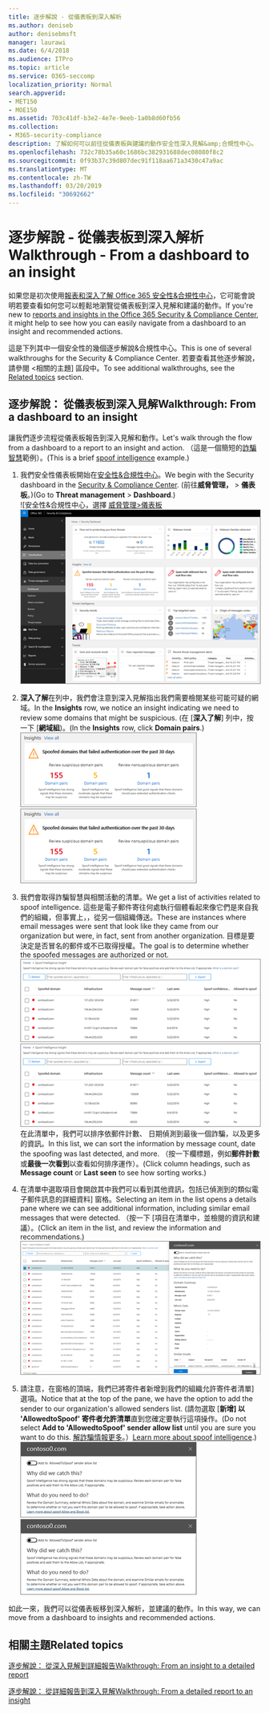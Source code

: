 ```yaml
---
title: 逐步解說 - 從儀表板到深入解析
ms.author: deniseb
author: denisebmsft
manager: laurawi
ms.date: 6/4/2018
ms.audience: ITPro
ms.topic: article
ms.service: O365-seccomp
localization_priority: Normal
search.appverid:
- MET150
- MOE150
ms.assetid: 703c41df-b3e2-4e7e-9eeb-1a0b8d60fb56
ms.collection:
- M365-security-compliance
description: 了解如何可以前往從儀表板與建議的動作安全性深入見解&amp;合規性中心。
ms.openlocfilehash: 732c78b35a60c1686bc382931688dec08080f8c2
ms.sourcegitcommit: 0f93b37c39d807dec91f118aa671a3430c47a9ac
ms.translationtype: MT
ms.contentlocale: zh-TW
ms.lasthandoff: 03/20/2019
ms.locfileid: "30692662"
---
```

# <a name="walkthrough---from-a-dashboard-to-an-insight"></a><span data-ttu-id="0c992-103">逐步解說 - 從儀表板到深入解析</span><span class="sxs-lookup"><span data-stu-id="0c992-103">Walkthrough - From a dashboard to an insight</span></span>

<span data-ttu-id="0c992-104">如果您是初次使用[報表和深入了解 Office 365 安全性&amp;合規性中心](reports-and-insights-in-security-and-compliance.md)，它可能會說明若要查看如何您可以輕鬆地瀏覽從儀表板到深入見解和建議的動作。</span><span class="sxs-lookup"><span data-stu-id="0c992-104">If you're new to [reports and insights in the Office 365 Security &amp; Compliance Center](reports-and-insights-in-security-and-compliance.md), it might help to see how you can easily navigate from a dashboard to an insight and recommended actions.</span></span> 
  
<span data-ttu-id="0c992-105">這是下列其中一個安全性的幾個逐步解說&amp;合規性中心。</span><span class="sxs-lookup"><span data-stu-id="0c992-105">This is one of several walkthroughs for the Security &amp; Compliance Center.</span></span> <span data-ttu-id="0c992-106">若要查看其他逐步解說，請參閱 <<c0>相關的主題] 區段中。</span><span class="sxs-lookup"><span data-stu-id="0c992-106">To see additional walkthroughs, see the [Related topics](#related-topics) section.</span></span> 
  
## <a name="walkthrough-from-a-dashboard-to-an-insight"></a><span data-ttu-id="0c992-107">逐步解說： 從儀表板到深入見解</span><span class="sxs-lookup"><span data-stu-id="0c992-107">Walkthrough: From a dashboard to an insight</span></span>

<span data-ttu-id="0c992-108">讓我們逐步流程從儀表板報告到深入見解和動作。</span><span class="sxs-lookup"><span data-stu-id="0c992-108">Let's walk through the flow from a dashboard to a report to an insight and action.</span></span> <span data-ttu-id="0c992-109">（這是一個簡短的[詐騙智慧](learn-about-spoof-intelligence.md)範例）。</span><span class="sxs-lookup"><span data-stu-id="0c992-109">(This is a brief [spoof intelligence](learn-about-spoof-intelligence.md) example.)</span></span> 
  
1. <span data-ttu-id="0c992-110">我們安全性儀表板開始在[安全性&amp;合規性中心](https://protection.office.com)。</span><span class="sxs-lookup"><span data-stu-id="0c992-110">We begin with the Security dashboard in the [Security &amp; Compliance Center](https://protection.office.com).</span></span> <span data-ttu-id="0c992-111">(前往**威脅管理，** \> **儀表板**。)</span><span class="sxs-lookup"><span data-stu-id="0c992-111">(Go to **Threat management** \> **Dashboard**.)</span></span><br><span data-ttu-id="0c992-112">![安全性&amp;合規性中心，選擇 [威脅管理\>儀表板](media/05a38660-eb13-4960-a266-11809c453d95.png)</span><span class="sxs-lookup"><span data-stu-id="0c992-112">![In the Security &amp; Compliance Center, choose Threat management \> Dashboard](media/05a38660-eb13-4960-a266-11809c453d95.png)</span></span><br>
  
2. <span data-ttu-id="0c992-113">**深入了解**在列中，我們會注意到深入見解指出我們需要檢閱某些可能可疑的網域。</span><span class="sxs-lookup"><span data-stu-id="0c992-113">In the **Insights** row, we notice an insight indicating we need to review some domains that might be suspicious.</span></span> <span data-ttu-id="0c992-114">(在 [**深入了解**] 列中，按一下 [**網域組**)。</span><span class="sxs-lookup"><span data-stu-id="0c992-114">(In the **Insights** row, click **Domain pairs**.)</span></span><br><span data-ttu-id="0c992-115">![深入了解列提及詐騙的潛在問題](media/dd1d0cb3-3201-45d7-b41d-18a0944fe85d.png)</span><span class="sxs-lookup"><span data-stu-id="0c992-115">![The Insights row mentions potential spoofing concerns](media/dd1d0cb3-3201-45d7-b41d-18a0944fe85d.png)</span></span><br>
  
3. <span data-ttu-id="0c992-116">我們會取得詐騙智慧與相關活動的清單。</span><span class="sxs-lookup"><span data-stu-id="0c992-116">We get a list of activities related to spoof intelligence.</span></span> <span data-ttu-id="0c992-117">這些是電子郵件寄往何處執行個體看起來像它們是來自我們的組織，但事實上，，從另一個組織傳送。</span><span class="sxs-lookup"><span data-stu-id="0c992-117">These are instances where email messages were sent that look like they came from our organization but were, in fact, sent from another organization.</span></span> <span data-ttu-id="0c992-118">目標是要決定是否冒名的郵件或不已取得授權。</span><span class="sxs-lookup"><span data-stu-id="0c992-118">The goal is to determine whether the spoofed messages are authorized or not.</span></span><br><span data-ttu-id="0c992-119">![詐騙智慧深入解析](media/a2e2b4fd-0c1e-499f-8401-cf3089da82fa.png)</span><span class="sxs-lookup"><span data-stu-id="0c992-119">![Spoof intelligence insights](media/a2e2b4fd-0c1e-499f-8401-cf3089da82fa.png)</span></span><br><span data-ttu-id="0c992-120">在此清單中，我們可以排序依郵件計數、 日期偵測到最後一個詐騙，以及更多的資訊。</span><span class="sxs-lookup"><span data-stu-id="0c992-120">In this list, we can sort the information by message count, date the spoofing was last detected, and more.</span></span> <span data-ttu-id="0c992-121">（按一下欄標題，例如**郵件計數**或**最後一次看到**以查看如何排序運作）。</span><span class="sxs-lookup"><span data-stu-id="0c992-121">(Click column headings, such as **Message count** or **Last seen** to see how sorting works.)</span></span> 
    
4. <span data-ttu-id="0c992-122">在清單中選取項目會開啟其中我們可以看到其他資訊，包括已偵測到的類似電子郵件訊息的詳細資料] 窗格。</span><span class="sxs-lookup"><span data-stu-id="0c992-122">Selecting an item in the list opens a details pane where we can see additional information, including similar email messages that were detected.</span></span> <span data-ttu-id="0c992-123">（按一下 [項目在清單中，並檢閱的資訊和建議）。</span><span class="sxs-lookup"><span data-stu-id="0c992-123">(Click an item in the list, and review the information and recommendations.)</span></span><br>![選取項目會開啟 [詳細資料] 窗格](media/7ad1faa5-6ca2-474e-a609-eb275e0a8e59.png)<br>
  
5. <span data-ttu-id="0c992-125">請注意，在窗格的頂端，我們已將寄件者新增到我們的組織允許寄件者清單] 選項。</span><span class="sxs-lookup"><span data-stu-id="0c992-125">Notice that at the top of the pane, we have the option to add the sender to our organization's allowed senders list.</span></span> <span data-ttu-id="0c992-126">(請勿選取 [**新增] 以 'AllowedtoSpoof' 寄件者允許清單**直到您確定要執行這項操作。</span><span class="sxs-lookup"><span data-stu-id="0c992-126">(Do not select **Add to 'AllowedtoSpoof' sender allow list** until you are sure you want to do this.</span></span> <span data-ttu-id="0c992-127">[解詐騙情報更多](learn-about-spoof-intelligence.md)。）</span><span class="sxs-lookup"><span data-stu-id="0c992-127">[Learn more about spoof intelligence](learn-about-spoof-intelligence.md).)</span></span><br><span data-ttu-id="0c992-128">![您可以授權寄件者](media/caf0c20a-6047-486d-8060-5a229a3de49f.png)</span><span class="sxs-lookup"><span data-stu-id="0c992-128">![You can authorize a sender](media/caf0c20a-6047-486d-8060-5a229a3de49f.png)</span></span>
  
<span data-ttu-id="0c992-129">如此一來，我們可以從儀表板移到深入解析，並建議的動作。</span><span class="sxs-lookup"><span data-stu-id="0c992-129">In this way, we can move from a dashboard to insights and recommended actions.</span></span>
  
## <a name="related-topics"></a><span data-ttu-id="0c992-130">相關主題</span><span class="sxs-lookup"><span data-stu-id="0c992-130">Related topics</span></span>

[<span data-ttu-id="0c992-131">逐步解說： 從深入見解到詳細報告</span><span class="sxs-lookup"><span data-stu-id="0c992-131">Walkthrough: From an insight to a detailed report</span></span>](from-an-insight-to-a-detailed-report.md)
  
[<span data-ttu-id="0c992-132">逐步解說： 從詳細報告到深入見解</span><span class="sxs-lookup"><span data-stu-id="0c992-132">Walkthrough: From a detailed report to an insight</span></span>](from-a-detailed-report-to-an-insight.md)
  


